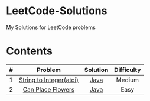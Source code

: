 # LeetCode-Solutions
My Solutions for LeetCode problems
# Contents
| #   | Problem | Solution  | Difficulty  |
| :---: |:----:| :---------:| :-----------:|
| 1             | [String to Integer(atoi)](https://leetcode.com/problems/string-to-integer-atoi/)| [Java](https://github.com/sowmithd/LeetCode-Solutions/blob/master/StringtoInteger(atoi).java) | Medium|
| 2 | [Can Place Flowers](https://leetcode.com/problems/can-place-flowers/)| [Java](https://goo.gl/utShAr)| Easy|
